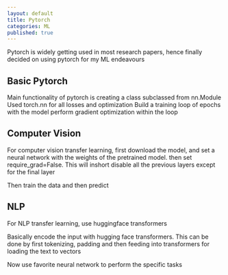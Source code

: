 ```yaml
---
layout: default
title: Pytorch
categories: ML
published: true
---
```

Pytorch is widely getting used in most research papers, hence finally decided on using pytorch for my ML endeavours

## Basic Pytorch
Main functionality of pytorch is creating a class subclassed from nn.Module
Used torch.nn for all losses and optimization
Build a training loop of epochs with the  model
perform gradient optimization within the loop

## Computer Vision
For computer vision transfer learning, first download the model, and set a neural network with the weights of the pretrained model.
then set require_grad=False. This will inshort disable all the previous layers except for the final layer

Then train the data and then predict

## NLP
For NLP transfer learning, use huggingface transformers

Basically encode the input with hugging face transformers. This can be done by first tokenizing, padding and then feeding into transformers for loading the text to vectors

Now use favorite neural network to perform the specific tasks


